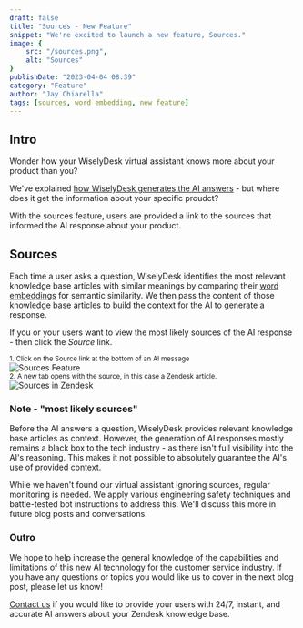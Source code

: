 ```yaml
---
draft: false
title: "Sources - New Feature"
snippet: "We're excited to launch a new feature, Sources."
image: {
    src: "/sources.png",
    alt: "Sources"
}
publishDate: "2023-04-04 08:39"
category: "Feature"
author: "Jay Chiarella"
tags: [sources, word embedding, new feature]
---
```


## Intro 

Wonder how your WiselyDesk virtual assistant knows more about your product than you?

We've explained <a target="_blank" href="https://www.wiselydesk.com/blog/how-does-wiselydesk-generate-the-answers">how WiselyDesk generates the AI answers</a> - but where does it get the information about your specific proudct? 

With the sources feature, users are provided a link to the sources that informed the AI response about your product.

## Sources

Each time a user asks a question, WiselyDesk identifies the most relevant knowledge base articles with similar meanings by comparing their <a target="_blank" href="https://www.wiselydesk.com/blog/how-does-wiselydesk-generate-the-answers">word embeddings</a> for semantic similarity. We then pass the content of those knowledge base articles to build the context for the AI to generate a response. 

If you or your users want to view the most likely sources of the AI response - then click the *Source* link. 

<div class="text-center">
<sup >1. Click on the Source link at the bottom of an AI message</sup>
</div>
<img src="/sources-ai-feature-wiselydesk.png" alt="Sources Feature" class="mb-1 rounded mt-0">

<div class="text-center mt-16">
<sup >2. A new tab opens with the source, in this case a Zendesk article.</sup>
</div>
<img src="/source-in-zendesk.png" alt="Sources in Zendesk" class="mb-1 rounded mt-0">

### Note - "most likely sources"

Before the AI answers a question, WiselyDesk provides relevant knowledge base articles as context. However, the generation of AI responses mostly remains a black box to the tech industry - as there isn't full visibility into the AI's reasoning. This makes it not possible to absolutely guarantee the AI's use of provided context.

While we haven't found our virtual assistant ignoring sources, regular monitoring is needed. We apply various engineering safety techniques and battle-tested bot instructions to address this. We'll discuss this more in future blog posts and conversations.

### Outro 

We hope to help increase the general knowledge of the capabilities and limitations of this new AI technology for the customer service industry. If you have any questions or topics you would like us to cover in the next blog post, please let us know!

<a target="_blank" href="https://www.wiselydesk.com/waitlist">Contact us</a> if you would like to provide your users with 24/7, instant, and accurate AI answers about your Zendesk knowledge base.




